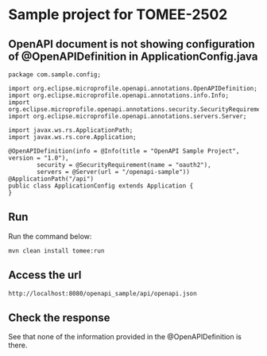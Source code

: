# Sample project for TOMEE-2502

## OpenAPI document is not showing configuration of @OpenAPIDefinition in ApplicationConfig.java

```
package com.sample.config;

import org.eclipse.microprofile.openapi.annotations.OpenAPIDefinition;
import org.eclipse.microprofile.openapi.annotations.info.Info;
import org.eclipse.microprofile.openapi.annotations.security.SecurityRequirement;
import org.eclipse.microprofile.openapi.annotations.servers.Server;

import javax.ws.rs.ApplicationPath;
import javax.ws.rs.core.Application;

@OpenAPIDefinition(info = @Info(title = "OpenAPI Sample Project", version = "1.0"),
        security = @SecurityRequirement(name = "oauth2"),
        servers = @Server(url = "/openapi-sample"))
@ApplicationPath("/api")
public class ApplicationConfig extends Application {
}

```

## Run
Run the command below:
```
mvn clean install tomee:run
```

## Access the url
```
http://localhost:8080/openapi_sample/api/openapi.json
```

## Check the response
See that none of the information provided in the @OpenAPIDefinition  is there.
